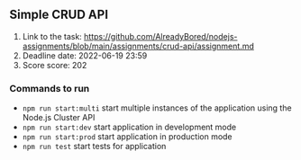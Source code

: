 ## Simple CRUD API

1. Link to the task: https://github.com/AlreadyBored/nodejs-assignments/blob/main/assignments/crud-api/assignment.md
2. Deadline date: 2022-06-19 23:59
3. Score score: 202

### Commands to run

- `npm run start:multi` start multiple instances of the application using the Node.js Cluster API
- `npm run start:dev` start application in development mode
- `npm run start:prod` start application in production mode
- `npm run test` start tests for application
